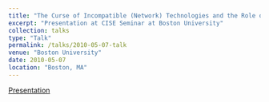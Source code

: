 ```yaml
---
title: "The Curse of Incompatible (Network) Technologies and the Role of Gateways"   
excerpt: "Presentation at CISE Seminar at Boston University"
collection: talks
type: "Talk"
permalink: /talks/2010-05-07-talk
venue: "Boston University"
date: 2010-05-07
location: "Boston, MA"
---
```


[Presentation](/files/BU-NetEcon.pdf)

